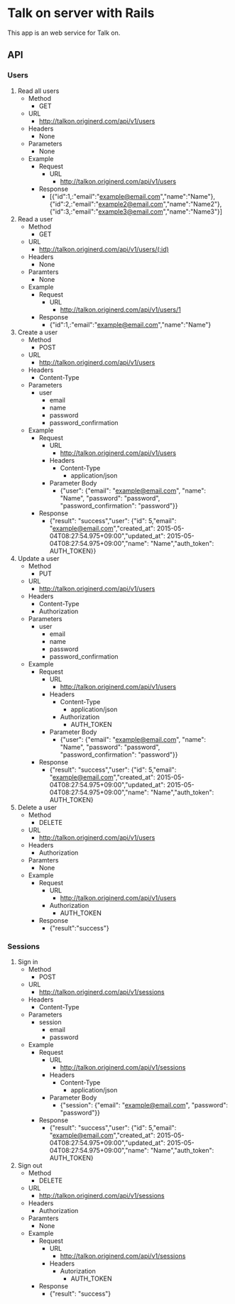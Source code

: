 # Talk on server with Rails

This app is an web service for Talk on.

## API
### Users
1. Read all users
	* Method
		* GET
	* URL
		* http://talkon.originerd.com/api/v1/users
	* Headers
		* None
	* Parameters
		* None
	* Example
		* Request
			* URL
				* http://talkon.originerd.com/api/v1/users
		* Response
			* [{"id":1,:"email":"example@email.com","name":"Name"},{"id":2,:"email":"example2@email.com","name":"Name2"},{"id":3,:"email":"example3@email.com","name":"Name3"}]
1. Read a user
	* Method
		* GET
	* URL
		* http://talkon.originerd.com/api/v1/users/(:id)
	* Headers
		* None
	* Paramters
		* None
	* Example
		* Request
			* URL
				* http://talkon.originerd.com/api/v1/users/1
		* Response
			* {"id":1,:"email":"example@email.com","name":"Name"}
1. Create a user
	* Method
		* POST
	* URL
		* http://talkon.originerd.com/api/v1/users
	* Headers
		* Content-Type
	* Parameters
		* user
			* email
			* name
			* password
			* password_confirmation
	* Example
		* Request
			* URL
				* http://talkon.originerd.com/api/v1/users
			* Headers
				* Content-Type
					* application/json
			* Parameter Body
				* {"user": {"email": "example@email.com", "name": "Name", "password": "password", "password_confirmation": "password"}}
		* Response
			* {"result": "success","user": {"id": 5,"email": "example@email.com","created_at": 2015-05-04T08:27:54.975+09:00","updated_at": 2015-05-04T08:27:54.975+09:00","name": "Name","auth_token": AUTH_TOKEN}}
1. Update a user
	* Method
		* PUT
	* URL
		* http://talkon.originerd.com/api/v1/users
	* Headers
		* Content-Type
		* Authorization
	* Parameters
		* user
			* email
			* name
			* password
			* password_confirmation
	* Example
		* Request
			* URL
				* http://talkon.originerd.com/api/v1/users
			* Headers
				* Content-Type
					* application/json
				* Authorization
					* AUTH_TOKEN
			* Parameter Body
				* {"user": {"email": "example@email.com", "name": "Name", "password": "password", "password_confirmation": "password"}}
		* Response
			* {"result": "success","user": {"id": 5,"email": "example@email.com","created_at": 2015-05-04T08:27:54.975+09:00","updated_at": 2015-05-04T08:27:54.975+09:00","name": "Name","auth_token": AUTH_TOKEN}
1. Delete a user
	* Method
		* DELETE
	* URL
		* http://talkon.originerd.com/api/v1/users
	* Headers
		* Authorization
	* Paramters
		* None
	* Example
		* Request
			* URL
				* http://talkon.originerd.com/api/v1/users
			* Authorization
				* AUTH_TOKEN
		* Response
			* {"result":"success"}

### Sessions
1. Sign in
	* Method
		* POST
	* URL
		* http://talkon.originerd.com/api/v1/sessions
	* Headers
		* Content-Type
	* Parameters
		* session
			* email
			* password
	* Example
		* Request
			* URL
				* http://talkon.originerd.com/api/v1/sessions
			* Headers
				* Content-Type
					* application/json
			* Parameter Body
				* {"session": {"email": "example@email.com", "password": "password"}}
		* Response
			* {"result": "success","user": {"id": 5,"email": "example@email.com","created_at": 2015-05-04T08:27:54.975+09:00","updated_at": 2015-05-04T08:27:54.975+09:00","name": "Name","auth_token": AUTH_TOKEN}
1. Sign out
	* Method
		* DELETE
	* URL
		* http://talkon.originerd.com/api/v1/sessions
	* Headers
		* Authorization
	* Paramters
		* None
	* Example
		* Request
			* URL
				* http://talkon.originerd.com/api/v1/sessions
			* Headers
				* Autorization
					* AUTH_TOKEN
		* Response
			* {"result": "success"}